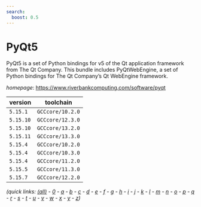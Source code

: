 ```yaml
---
search:
  boost: 0.5
---
```

# PyQt5

PyQt5 is a set of Python bindings for v5 of the Qt application framework from The Qt Company. This bundle includes PyQtWebEngine, a set of Python bindings for The Qt Company’s Qt WebEngine framework.

*homepage*: <https://www.riverbankcomputing.com/software/pyqt>

version | toolchain
--------|----------
``5.15.1`` | ``GCCcore/10.2.0``
``5.15.10`` | ``GCCcore/12.3.0``
``5.15.10`` | ``GCCcore/13.2.0``
``5.15.11`` | ``GCCcore/13.3.0``
``5.15.4`` | ``GCCcore/10.2.0``
``5.15.4`` | ``GCCcore/10.3.0``
``5.15.4`` | ``GCCcore/11.2.0``
``5.15.5`` | ``GCCcore/11.3.0``
``5.15.7`` | ``GCCcore/12.2.0``


*(quick links: [(all)](../index.md) - [0](../0/index.md) - [a](../a/index.md) - [b](../b/index.md) - [c](../c/index.md) - [d](../d/index.md) - [e](../e/index.md) - [f](../f/index.md) - [g](../g/index.md) - [h](../h/index.md) - [i](../i/index.md) - [j](../j/index.md) - [k](../k/index.md) - [l](../l/index.md) - [m](../m/index.md) - [n](../n/index.md) - [o](../o/index.md) - [p](../p/index.md) - [q](../q/index.md) - [r](../r/index.md) - [s](../s/index.md) - [t](../t/index.md) - [u](../u/index.md) - [v](../v/index.md) - [w](../w/index.md) - [x](../x/index.md) - [y](../y/index.md) - [z](../z/index.md))*

